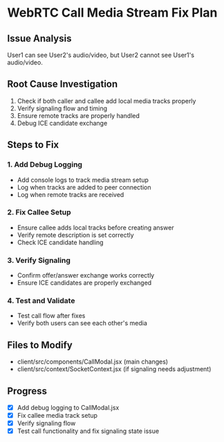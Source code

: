 # WebRTC Call Media Stream Fix Plan

## Issue Analysis
User1 can see User2's audio/video, but User2 cannot see User1's audio/video.

## Root Cause Investigation
1. Check if both caller and callee add local media tracks properly
2. Verify signaling flow and timing
3. Ensure remote tracks are properly handled
4. Debug ICE candidate exchange

## Steps to Fix

### 1. Add Debug Logging
- Add console logs to track media stream setup
- Log when tracks are added to peer connection
- Log when remote tracks are received

### 2. Fix Callee Setup
- Ensure callee adds local tracks before creating answer
- Verify remote description is set correctly
- Check ICE candidate handling

### 3. Verify Signaling
- Confirm offer/answer exchange works correctly
- Ensure ICE candidates are properly exchanged

### 4. Test and Validate
- Test call flow after fixes
- Verify both users can see each other's media

## Files to Modify
- client/src/components/CallModal.jsx (main changes)
- client/src/context/SocketContext.jsx (if signaling needs adjustment)

## Progress
- [x] Add debug logging to CallModal.jsx
- [x] Fix callee media track setup
- [x] Verify signaling flow
- [x] Test call functionality and fix signaling state issue
